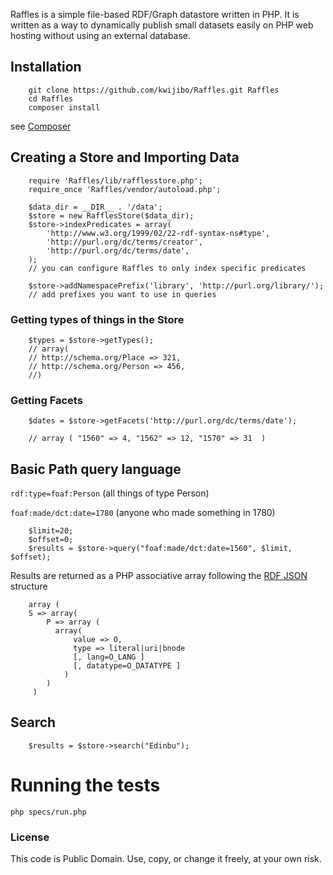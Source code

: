 Raffles is a simple file-based RDF/Graph datastore written in PHP. It is
written as a way to dynamically publish small datasets easily on PHP web
hosting without using an external database.


## Installation 



        git clone https://github.com/kwijibo/Raffles.git Raffles
        cd Raffles
        composer install

see [Composer](http://getcomposer.org)

## Creating a Store and Importing Data


        require 'Raffles/lib/rafflesstore.php';
        require_once 'Raffles/vendor/autoload.php';

        $data_dir = __DIR__ . '/data';
        $store = new RafflesStore($data_dir);
        $store->indexPredicates = array(
            'http://www.w3.org/1999/02/22-rdf-syntax-ns#type',
            'http://purl.org/dc/terms/creator',
            'http://purl.org/dc/terms/date',
        );
        // you can configure Raffles to only index specific predicates

        $store->addNamespacePrefix('library', 'http://purl.org/library/');
        // add prefixes you want to use in queries


### Getting types of things in the Store

        $types = $store->getTypes();
        // array(
        // http://schema.org/Place => 321,
        // http://schema.org/Person => 456,
        //)



### Getting Facets

        $dates = $store->getFacets('http://purl.org/dc/terms/date');

        // array ( "1560" => 4, "1562" => 12, "1570" => 31  )


## Basic Path query language

`rdf:type=foaf:Person` (all things of type Person)

`foaf:made/dct:date=1780` (anyone who made something in 1780)

        
        $limit=20;
        $offset=0;
        $results = $store->query("foaf:made/dct:date=1560", $limit, $offset);
        

Results are returned as a PHP associative array following the [RDF JSON](https://github.com/iand/rdf-json) structure

        
        array (
        S => array(
            P => array (  
              array(
                  value => O, 
                  type => literal|uri|bnode 
                  [, lang=O_LANG ] 
                  [, datatype=O_DATATYPE ]
                )
            )
         )
        

## Search

        $results = $store->search("Edinbu");

# Running the tests

`php specs/run.php`

### License

This code is Public Domain.
Use, copy, or change it freely, at your own risk.

